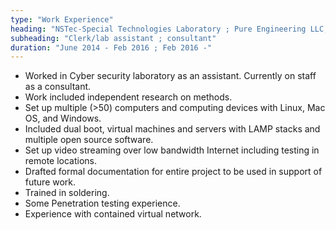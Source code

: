 ```yaml
---
type: "Work Experience"
heading: "NSTec-Special Technologies Laboratory ; Pure Engineering LLC, consultant"
subheading: "Clerk/lab assistant ; consultant"
duration: "June 2014 - Feb 2016 ; Feb 2016 -"
---
```

- Worked in Cyber security laboratory as an assistant. Currently on staff as a consultant.
- Work included independent research on methods. 
- Set up multiple (>50) computers and computing devices with Linux, Mac OS, and Windows.
- Included dual boot, virtual machines and servers with LAMP stacks and multiple open source software. 
- Set up video streaming over low bandwidth Internet including testing in remote locations. 
- Drafted formal documentation for entire project to be used in support of future work. 
- Trained in soldering. 
- Some Penetration testing experience.  
- Experience with contained virtual network.
